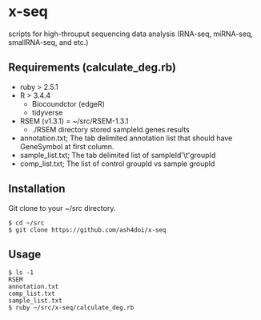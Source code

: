 # x-seq

scripts for high-throuput sequencing data analysis (RNA-seq, miRNA-seq, smallRNA-seq, and etc.)

## Requirements (calculate_deg.rb)

* ruby > 2.5.1
* R    > 3.4.4
  * Biocoundctor (edgeR)
  * tidyverse
* RSEM (v1.3.1) = ~/src/RSEM-1.3.1
  * ./RSEM directory stored sampleId.genes.results
* annotation.txt; The tab delimited annotation list that should have GeneSymbol at first column.
* sample_list.txt; The tab delimited list of sampleId'\t'groupId
* comp_list.txt; The list of control groupId vs sample groupId

## Installation

Git clone to your ~/src directory.

```
$ cd ~/src
$ git clone https://github.com/ash4doi/x-seq
```

## Usage

```
$ ls -1
RSEM
annotation.txt
comp_list.txt
sample_list.txt
$ ruby ~/src/x-seq/calculate_deg.rb
```
